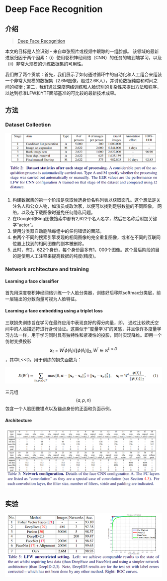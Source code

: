 # Deep Face Recognition

## 介绍

> [Deep Face Recognition](https://www.robots.ox.ac.uk/~vgg/publications/2015/Parkhi15/parkhi15.pdf)

本文的目标是人脸识别 - 来自单张照片或视频中跟踪的一组脸部。 该领域的最新进展归因于两个因素：（i）使用卷积神经网络（CNN）的任务的端到端学习，以及（ii）非常大规模的训练数据集的可用性。

我们做了两个贡献：首先，我们展示了如何通过循环中的自动化和人工组合来组装一个非常大规模的数据集（2.6M图像，超过2.6K人），并讨论数据纯度和时间之间的权衡 ; 第二，我们通过深度网络训练和人脸识别的复杂性来提出方法和程序，以达到标准LFW和YTF面部基准的可比较的最新技术成果。

## 方法

### Dataset Collection

![](../../.gitbook/assets/image%20%2814%29.png)

1. 构建数据集的第一个阶段是获取候选身份名称列表以获取面孔。这个想法是关注名人和公众人物，如演员或政治家，以便可以找到足够数量的不同图像。 网络，以及在下载图像时避免任何隐私问题。
2. 在Google和Bing图像搜索中都有2,622个名人名字，然后在名称后附加关键字“actor”。
3. 使用分类器自动删除每组中的任何错误的面部。
4. 由两个不同的搜索引擎发现的相同图像的完全重复图像，或者在不同的互联网位置上找到的相同图像的副本被删除。
5. 此时，有2，622个身份，每个身份最多有1，000个图像。这个最后阶段的目的是使用人工注释来提高数据的纯度\(精度\)。

### Network architecture and training

#### Learning a face classifier

首先用深度卷积神经网络训练一个人脸分类器，训练好后移除softmax分类层，前一层输出的分数向量可视为人脸特征。

#### Learning a face embedding using a triplet loss

三联损失训练旨在学习在最终应用中表现良好的得分向量，即。 通过比较欧氏空间中的人脸描述符进行身份验证。这类似于“度量学习”的灵感，并且像许多度量学习方法一样，用于学习同时具有独特性和紧凑性的投影，同时实现降维。即用一个仿射变换投影 $$\mathbf{x}_{t}=W^{\prime} \phi\left(\ell_{t}\right) /\left\|\phi\left(\ell_{t}\right)\right\|_{2}, W^{\prime} \in \mathbb{R}^{L \times D}$$ ，其中L&lt;&lt;D。用于训练的损失函数为：

![](../../.gitbook/assets/image%20%28136%29.png)

三元组 $$(a,p,n)$$ 包含一个人脸图像锚点以及锚点身份的正面和负面示例。

#### Architecture

![](../../.gitbook/assets/image%20%2837%29.png)

## 实验

![](../../.gitbook/assets/image%20%2820%29.png)





